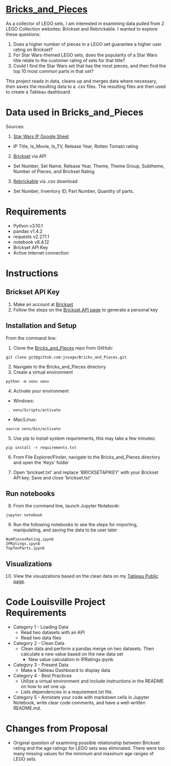 # [Bricks_and_Pieces](https://github.com/jnsage/Bricks_and_Pieces) 

As a collector of LEGO sets, I am interested in examining data pulled from 2 LEGO Collection websites: Brickset and Rebrickable. I wanted to explore these questions:

1) Does a higher number of pieces in a LEGO set guarantee a higher user rating on Brickset?
2) For Star Wars-themed LEGO sets, does the popularity of a Star Wars title relate to the customer rating of sets for that title?
3) Could I find the Star Wars set that has the most pieces, and then find the top 10 most common parts in that set?

This project reads in data, cleans up and merges data where necessary, then saves the resulting data to a .csv files. The resulting files are then used to create a Tableau dashboard.

# Data used in Bricks_and_Pieces
Sources: 
1) [Star Wars IP Google Sheet](https://docs.google.com/spreadsheets/d/1xw7y9yawF6i35BTfP9M1uUawJvwpacz01Xq4MEZszBs/edit#gid=0)
- IP Title, Is_Movie, Is_TV, Release Year, Rotten Tomato rating
2) [Brickset](https://brickset.com/) via  API
- Set Number, Set Name, Release Year, Theme, Theme Group, Subtheme, Number of Pieces, and Brickset Rating
3) [Rebrickable](https://rebrickable.com/downloads/) via .csv download 
- Set Number, Inventory ID, Part Number, Quantity of parts. 


# Requirements
- Python v3.10.1
- pandas v1.4.2
- requests v2.271.1
- notebook v6.4.12
- Brickset API Key
- Active internet connection

  
   
# Instructions 
## Brickset API Key

1. Make an account at [Brickset](https://brickset.com/)
2. Follow the steps on the [Brickset API page](https://brickset.com/tools/webservices/requestkey) to generate a personal key

### 
## Installation and Setup

From the command line:
1) Clone the [Bricks_and_Pieces](https://github.com/jnsage/Bricks_and_Pieces) repo from GitHub:
```
git clone git@github.com:jnsage/Bricks_and_Pieces.git
```
2) Navigate to the Bricks_and_Pieces directory
3) Create a virtual environment 
```
python -m venv venv
```
4) Activate your environment 

- Windows:
```
 . venv/Scripts/activate
```
-  Mac/Linux:
```
source venv/bin/activate
```
5) Use pip to install system requirements, this may take a few minutes:
```
pip install -r requirements.txt
```
6) From File Explorer/Finder, navigate to the Bricks_and_Pieces directory and open the 'Keys' folder

7) Open 'brickset.txt' and replace 'BRICKSETAPIKEY' with your Brickset API key. Save and close 'brickset.txt'

## Run notebooks
8) From the command line, launch Jupyter Notebook:
```
jupyter notebook
``` 

9) Run the following notebooks to see the steps for importing, manipulating, and saving the data to be user later
```
NumPiecesRating.ipynb
IPRatings.ipynb
TopTenParts.ipynb
```

## Visualizations
10) View the visualzations based on the clean data on my [Tableau Public page](https://public.tableau.com/app/profile/jared.sage/viz/BricksandPieces/BricksandPieces).


# Code Louisville Project Requirements
- Category 1 - Loading Data
    - Read two datasets with an API
    - Read two data files 
- Category 2 - Clean Data
    - Clean data and perform a pandas merge on two datasets. Then calculate a new value based on the new data set
        - New value calculation in IPRatings.ipynb
- Category 3 - Present Data
    - Make a Tableau Dashboard to display data
- Category 4 - Best Practices
    - Utilize a virtual environment and include instructions in the README on how to set one up.
    - Lists dependencies in a requirement.txt file.
- Category 5 - Annotate your code with markdown cells in Jupyter Notebook, write clear code comments, and have a well-written README.md. 

# Changes from Proposal
- Original question of examining possible relationship between Brickset rating and the age ratings for LEGO sets was eliminated. There were too many missing values for the minimum and maximum age ranges of LEGO sets.
 


